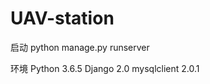 # UAV-station

启动
python manage.py runserver

环境
Python 3.6.5
Django                             2.0
mysqlclient                        2.0.1

